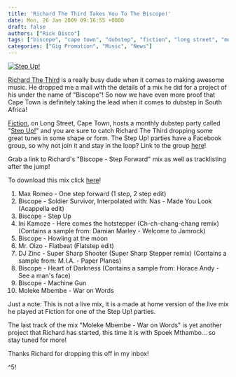 ```yaml
---
title: 'Richard The Third Takes You To The Biscope!'
date: Mon, 26 Jan 2009 09:16:55 +0000
draft: false
authors: ["Rick Disco"]
tags: ["biscope", "cape town", "dubstep", "fiction", "long street", "moleke mbembe", "parties", "richard the third", "spoek mthambo", "step forward mix", "step up"]
categories: ["Gig Promotion", "Music", "News"]
---
```


[![Step Up!](/wp-content/uploads/2009/01/step-up.jpg "Step Up!")](/wp-content/uploads/2009/01/step-up.jpg)

[Richard The Third](/artists/richard-the-third/ "Richard The Third") is a really busy dude when it comes to making awesome music. He dropped me a mail with the details of a mix he did for a project of his under the name of "Biscope"! So now we have even more proof that Cape Town is definitely taking the lead when it comes to dubstep in South Africa!

[Fiction](http://www.fictionbar.com "Fiction Bar, Long Street"), on Long Street, Cape Town, hosts a monthly dubstep party called "[Step Up!](http://www.facebook.com/group.php?gid=18162796794 "Step Up Facebook Group")" and you are sure to catch Richard The Third dropping some great tunes in some shape or form. The Step Up! parties have a Facebook group, so why not join it and stay in the loop? Link to the group [here](http://www.facebook.com/group.php?gid=18162796794 "Step Up Facebook Group")!

Grab a link to Richard's "Biscope - Step Forward" mix as well as tracklisting after the jump!

To download this mix click [here](http://www.mediafire.com/download.php?id3mmjntdnn "Biscope - Step Forward Mix")!

1.  Max Romeo - One step forward (1 step, 2 step edit)
2.  Biscope - Soldier Survivor, Interpolated with: Nas - Made You Look (Acappella edit)
3.  Biscope - Step Up
4.  Ini Kamoze - Here comes the hotstepper (Ch-ch-chang-chang remix) (Contains a sample from: Damian Marley - Welcome to Jamrock)
5.  Biscope - Howling at the moon
6.  Mr. Oizo - Flatbeat (Flatstep edit)
7.  DJ Zinc - Super Sharp Shooter (Super Sharp Stepper remix) (Contains a sample from: M.I.A. - Paper Planes)
8.  Biscope - Heart of Darkness (Contains a sample from: Horace Andy - See a man's face)
9.  Biscope - Machine Gun
10.  Moleke Mbembe - War on Words

Just a note: This is not a live mix, it is a made at home version of the live mix he played at Fiction for one of the Step Up! parties.

The last track of the mix "Moleke Mbembe - War on Words" is yet another project that Richard has started, this time it is with Spoek Mthambo... so stay tuned for more!

Thanks Richard for dropping this off in my inbox!

^5!